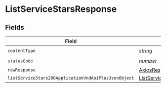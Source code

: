 # ListServiceStarsResponse


## Fields

| Field                                                                                                                   | Type                                                                                                                    | Required                                                                                                                | Description                                                                                                             |
| ----------------------------------------------------------------------------------------------------------------------- | ----------------------------------------------------------------------------------------------------------------------- | ----------------------------------------------------------------------------------------------------------------------- | ----------------------------------------------------------------------------------------------------------------------- |
| `contentType`                                                                                                           | *string*                                                                                                                | :heavy_check_mark:                                                                                                      | N/A                                                                                                                     |
| `statusCode`                                                                                                            | *number*                                                                                                                | :heavy_check_mark:                                                                                                      | N/A                                                                                                                     |
| `rawResponse`                                                                                                           | [AxiosResponse](https://axios-http.com/docs/res_schema)                                                                 | :heavy_minus_sign:                                                                                                      | N/A                                                                                                                     |
| `listServiceStars200ApplicationVndApiPlusJsonObject`                                                                    | [ListServiceStars200ApplicationVndApiPlusJson](../../models/operations/listservicestars200applicationvndapiplusjson.md) | :heavy_minus_sign:                                                                                                      | OK                                                                                                                      |